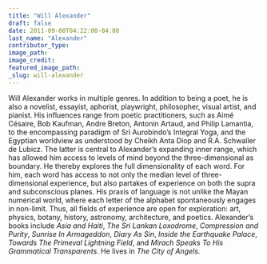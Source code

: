 ```yaml
---
title: "Will Alexander"
draft: false
date: 2011-09-08T04:22:00-04:00
last_name: "Alexander"
contributor_type:
image_path:
image_credit:
featured_image_path:
_slug: will-alexander
---
```


Will Alexander works in multiple genres. In addition to being a poet, he is also a novelist, essayist, aphorist, playwright, philosopher, visual artist, and pianist. His influences range from poetic practitioners, such as Aimé Césaire, Bob Kaufman, Andre Breton, Antonin Artaud, and Philip Lamantia, to the encompassing paradigm of Sri Aurobindo’s Integral Yoga, and the Egyptian worldview as understood by Cheikh Anta Diop and R.A. Schwaller de Lubicz. The latter is central to Alexander’s expanding inner range, which has allowed him access to levels of mind beyond the three-dimensional as boundary. He thereby explores the full dimensionality of each word. For him, each word has access to not only the median level of three-dimensional experience, but also partakes of experience on both the supra and subconscious planes. His praxis of language is not unlike the Mayan numerical world, where each letter of the alphabet spontaneously engages in non-limit. Thus, all fields of experience are open for exploration: art, physics, botany, history, astronomy, architecture, and poetics. Alexander’s books include _Asia and Haiti_, _The Sri Lankan Loxodrome_, _Compression and Purity_, _Sunrise In Armageddon_, _Diary As Sin_, _Inside the Earthquake Palace_, _Towards The Primeval Lightning Field_, and _Mirach Speaks To His Grammatical Transparents_. He lives in _The City of Angels_.

